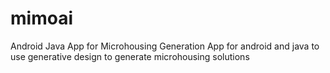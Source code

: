 # mimoai
Android Java App for Microhousing Generation
App for android and java to use generative design to generate microhousing solutions
